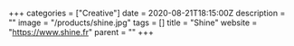 +++
categories = ["Creative"]
date = 2020-08-21T18:15:00Z
description = ""
image = "/products/shine.jpg"
tags = []
title = "Shine"
website = "https://www.shine.fr"
parent = ""
+++
